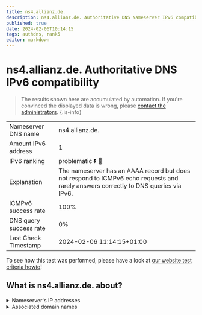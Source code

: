 ```yaml
---
title: ns4.allianz.de.
description: ns4.allianz.de. Authoritative DNS Nameserver IPv6 compatibility
published: true
date: 2024-02-06T10:14:15
tags: authdns, rank5
editor: markdown
---
```


# ns4.allianz.de. Authoritative DNS IPv6 compatibility

> The results shown here are accumulated by automation. If you're convinced the displayed data is wrong, please [contact the administrators](/howto/chat). 
{.is-info}




|   |   |
| - | - |
| Nameserver DNS name | ns4.allianz.de.
| Amount IPv6 address | 1
| IPv6 ranking | problematic :arrow_double_down: [🔗](/howto/ranking) |
| Explanation | The nameserver has an AAAA record but does not respond to ICMPv6 echo requests and rarely answers correctly to DNS queries via IPv6. |
| ICMPv6 success rate | 100%|
| DNS query success rate | 0% |
| Last Check Timestamp | 2024-02-06 11:14:15+01:00 |

To see how this test was performed, please have a look at [our website test criteria howto](/howto/testcriteria/authdns)!


## What is ns4.allianz.de. about?




<details>
<summary>Nameserver's IP addresses</summary>

2a00:edc0:6259:7:1::2

</details>



<details>
<summary>Associated domain names</summary>

www.allianz.de

</details>
